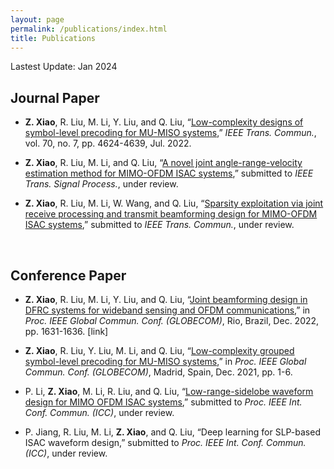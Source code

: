 ```yaml
---
layout: page
permalink: /publications/index.html
title: Publications
---
```


Lastest Update: Jan 2024&nbsp; 

## Journal Paper

- **Z. Xiao**, R. Liu, M. Li, Y. Liu, and Q. Liu, “[Low-complexity designs of symbol-level precoding for MU-MISO systems](https://arxiv.org/pdf/2205.00891.pdf),” *IEEE Trans. Commun.*, vol. 70, no. 7, pp. 4624-4639, Jul. 2022. 

- **Z. Xiao**, R. Liu, M. Li, and Q. Liu, “[A novel joint angle-range-velocity estimation method for MIMO-OFDM ISAC systems](https://arxiv.org/pdf/2308.03387.pdf),” submitted to *IEEE Trans. Signal Process.*, under review. 

- **Z. Xiao**, R. Liu, M. Li, W. Wang, and Q. Liu, “[Sparsity exploitation via joint receive processing and transmit beamforming design for MIMO-OFDM ISAC systems](https://arxiv.org/pdf/2312.17454.pdf),” submitted to *IEEE* *Trans. Commun.*, under review. 

  <br>

## Conference Paper

- **Z. Xiao**, R. Liu, M. Li, Y. Liu, and Q. Liu, “[Joint beamforming design in DFRC systems for wideband sensing and OFDM communications](https://ieeexplore.ieee.org/document/10001164),” in *Proc. IEEE Global Commun. Conf.* *(GLOBECOM)*, Rio, Brazil, Dec. 2022, pp. 1631-1636. [link]

- **Z. Xiao**, R. Liu, Y. Liu, M. Li, and Q. Liu, “[Low-complexity grouped symbol-level precoding for MU-MISO systems](https://ieeexplore.ieee.org/document/9685319),” in *Proc. IEEE Global Commun. Conf. (GLOBECOM)*, Madrid, Spain, Dec. 2021, pp. 1-6. 

- P. Li, **Z. Xiao**, M. Li, R. Liu, and Q. Liu, “[Low-range-sidelobe waveform design for MIMO OFDM ISAC systems](https://arxiv.org/pdf/2305.18847.pdf),” submitted to *Proc. IEEE Int. Conf. Commun. (ICC)*, under review. 

- P. Jiang, R. Liu, M. Li, **Z. Xiao**, and Q. Liu, “Deep learning for SLP-based ISAC waveform design,” submitted to *Proc. IEEE Int. Conf. Commun. (ICC)*, under review.

  <br>

